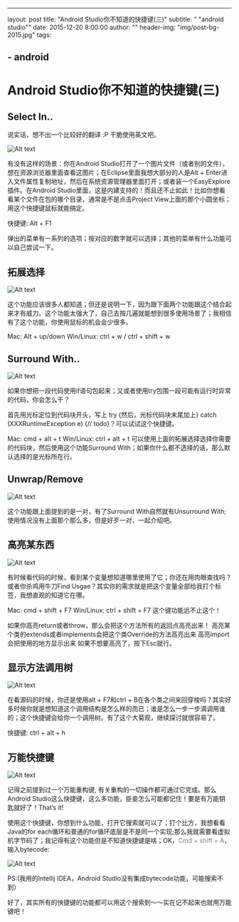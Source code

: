 ---
layout:     post
title:      "Android Studio你不知道的快捷键(三)"
subtitle:   " \"android studio\""
date:       2015-12-20 8:00:00
author:     ""
header-img: "img/post-bg-2015.jpg"
tags:
##     - android


 

# Android Studio你不知道的快捷键(三)

## Select In..
说实话，想不出一个比较好的翻译 :P 干脆使用英文吧。

![Alt text](http://7xp3xc.com1.z0.glb.clouddn.com/201512-17-1.gif "Optional title")

有没有这样的场景：你在Android Studio打开了一个图片文件（或者别的文件），想在资源浏览器里面查看这图片；在Eclipse里面我想大部分的人是Alt + Enter进入文件属性复制地址，然后在系统资源管理器里面打开；或者装一个EasyExplore插件。在Android Studio里面，这是内建支持的！而且还不止如此！比如你想看看某个文件在包的哪个目录，通常是不是点击Project View上面的那个小圆坐标；用这个快捷键鼠标就能搞定。

快捷键: Alt + F1

弹出的菜单有一系列的选项；按对应的数字就可以选择；其他的菜单有什么功能可以自己尝试一下。

## 拓展选择

![Alt text](http://7xp3xc.com1.z0.glb.clouddn.com/201512-17-2.gif "Optional title")

这个功能应该很多人都知道；但还是说明一下，因为跟下面两个功能跟这个结合起来才有威力。这个功能太强大了，自己去按几遍就能想到很多使用场景了；我相信有了这个功能，你使用鼠标的机会会少很多。

Mac: Alt + up/down
Win/Linux: ctrl + w / ctrl + shift + w

## Surround With..

![Alt text](http://7xp3xc.com1.z0.glb.clouddn.com/201512-17-3.gif  "Optional title")

如果你想把一段代码使用if语句包起来；又或者使用try包围一段可能有运行时异常的代码，你会怎么干？

首先用光标定位到代码块开头，写上 try {然后，光标代码块末尾加上} catch (XXXRuntimeException e) {// todo}？可以试试这个快捷键。

Mac: cmd + alt + t
Win/Linux: ctrl + alt + t
可以使用上面的拓展选择选择你需要的代码块，然后使用这个功能Surround With；如果你什么都不选择的话，那么默认选择的是光标所在行。

## Unwrap/Remove


![Alt text](http://7xp3xc.com1.z0.glb.clouddn.com/201512-17-4.gif  "Optional title")

这个功能跟上面提到的是一对，有了Surround With自然就有Unsurround With;使用情况没有上面那个那么多，但是好歹一对，一起介绍吧。

## 高亮某东西

![Alt text](http://7xp3xc.com1.z0.glb.clouddn.com/201512-17-5.gif "Optional title")

有时候看代码的时候，看到某个变量想知道哪里使用了它；你还在用肉眼查找吗？或者你杀鸡用牛刀Find Usgae？其实你的需求就是把这个变量全部给我打个标签，我想直观的知道它在哪。

Mac: cmd + shift + F7
Win/Linux: ctrl + shift + F7
这个键功能远不止这个！

如果你高亮return或者throw，那么会把这个方法所有的返回点高亮出来！
高亮某个类的extends或者implements会把这个类Override的方法高亮出来
高亮import会把使用的地方显示出来
如果不想要高亮了，按下Esc就行。

## 显示方法调用树

![Alt text](http://7xp3xc.com1.z0.glb.clouddn.com/201512-17-6.gif "Optional title")

在看源码的时候，你还是使用alt + F7和ctrl + B在各个类之间来回穿梭吗？其实好多时候你就是想知道这个调用结构是怎么样的而已；谁是怎么一步一步滴调用谁的；这个快捷键会给你一个调用树。有了这个大菊观，继续探讨就很容易了。

快捷键: ctrl + alt + h

## 万能快捷键

![Alt text](http://7xp3xc.com1.z0.glb.clouddn.com/201512-17-7.gif "Optional title")

记得之前提到过一个万能重构键, 有关重构的一切操作都可通过它完成。那么Android Studio这么快捷键，这么多功能，臣妾怎么可能都记住！要是有万能钥匙就好了！That’s it!

使用这个快捷键，你想到什么功能，打开它搜索就可以了；打个比方，我想看看Java的for each循环和普通的for循环底层是不是同一个实现;那么我就需要看虚拟机字节码了；我记得有这个功能但是不知道快捷键是啥；OK，<font color="gray">Cmd + shift + A</font>，输入bytecode:

![Alt text](http://7sbqce.com1.z0.glb.clouddn.com/test/1450323104893.png "Optional title")

PS:(我用的Intellij IDEA，Android Studio没有集成bytecode功能，可能搜索不到）

好了，其实所有的快捷键的功能都可以用这个搜索到～～实在记不起来也就用万能键吧！

